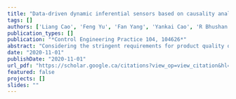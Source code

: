 ```yaml
---
title: "Data-driven dynamic inferential sensors based on causality analysis"
tags: []
authors: ['Liang Cao', 'Feng Yu', 'Fan Yang', 'Yankai Cao', 'R Bhushan Gopaluni']
publication_types: []
publication: "*Control Engineering Practice 104, 104626*"
abstract: "Considering the stringent requirements for product quality of complex industrial processes, the purpose of this study is to apply causality analysis to select causal features of quality-relevant variables; and then to improve the prediction performance and interpretability of inferential sensors. Based on the idea that low-dimensional causal features can approximate the underlying information of the process instead of the original high-dimensional measurements, feature causality analysis is proposed in this work. To describe dynamic information and extract efficient latent features, dynamic latent variable models are utilized to combine with feature causality analysis. After dynamic latent causal feature extraction, two kinds of inferential sensors are developed with extracted dynamic latent causal features. Several comparison studies have been implemented on the Tennessee Eastman benchmark process; the results show that the inferential sensors based on dynamic latent causal features obtain the best performance."
date: "2020-11-01"
publishDate: "2020-11-01"
url_pdf: "https://scholar.google.ca/citations?view_op=view_citation&hl=zh-CN&user=M-s3mjAAAAAJ&pagesize=80&citation_for_view=M-s3mjAAAAAJ:ULOm3_A8WrAC"
featured: false
projects: []
slides: ""
---
```

